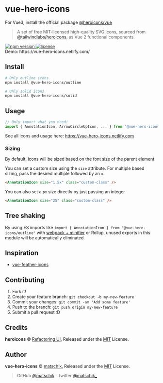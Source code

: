 # vue-hero-icons

For Vue3, install the official package <a href="https://github.com/tailwindlabs/heroicons#vue">@heroicons/vue</a>

> A set of free MIT-licensed high-quality SVG icons, sourced from [@tailwindlabs/heroicons](https://github.com/tailwindlabs/heroicons), as Vue 2 functional components.

<a href="https://npmjs.org/package/@vue-hero-icons/outline">
  <img src="https://img.shields.io/npm/v/@vue-hero-icons/outline.svg"
       alt="npm version">
</a>
<a href="https://github.com/matschik/vue-hero-icons/blob/master/LICENSE">
  <img src="https://img.shields.io/npm/l/@vue-hero-icons/outline.svg"
       alt="license">
</a>
<br/>
Demo: https://vue-hero-icons.netlify.com/

## Install

```bash
# Only outline icons
npm install @vue-hero-icons/outline

# Only solid icons
npm install @vue-hero-icons/solid
```

## Usage

```js
// Only import what you need!
import { AnnotationIcon, ArrowCircleUpIcon, ... } from '@vue-hero-icons/outline'
```

See all icons and usage here: https://vue-hero-icons.netlify.com

### Sizing

By default, icons will be sized based on the font size of the parent element.

You can set a custom size using the `size` attribute. 
For multiple based sizing, pass the desired multiple followed by an `x`.

```html
<AnnotationIcon size="1.5x" class="custom-class" />
```

You can also set a `px` size directly by just passing an integer

```html
<AnnotationIcon size="25" class="custom-class" />
```

## Tree shaking

By using ES imports like `import { AnnotationIcon } from "@vue-hero-icons/outline"` with [webpack + minifier](https://webpack.js.org/guides/tree-shaking/#minify-the-output) or Rollup, unused exports in this module will be automatically eliminated.

<!-- To make webpack tree shaking work without using any minifier, you can use the per-file icons from [`icons`](https://unpkg.com/vue-hero-icons/icons/) directory, e.g. `import AnnotationIcon from 'vue-hero-icons/icons/AnnotationIcon'`. -->

## Inspiration

- [vue-feather-icons](https://github.com/egoist/vue-feather-icons)

## Contributing

1. Fork it!
2. Create your feature branch: `git checkout -b my-new-feature`
3. Commit your changes: `git commit -am 'Add some feature'`
4. Push to the branch: `git push origin my-new-feature`
5. Submit a pull request :D

## Credits

**heroicons** © [Refactoring UI](https://github.com/refactoringui), Released under the [MIT](./LICENSE) License.<br>

## Author

**vue-hero-icons** © [matschik](https://github.com/matschik), Released under the [MIT](./LICENSE) License.<br>
<!-- Authored and maintained by Matschik with help from contributors ([list](https://github.com/matschik/vue-hero-icons/contributors)). -->

> GitHub [@matschik](https://github.com/matschik) · Twitter [@matschik_](https://twitter.com/matschik_)
